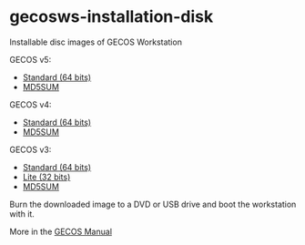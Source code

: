 # gecosws-installation-disk

Installable disc images of GECOS Workstation 

GECOS v5:
* [Standard (64 bits)](http://v5.gecos.guadalinex.org/discs/GECOS-v5.1-64B.iso) 
* [MD5SUM](http://v5.gecos.guadalinex.org/discs/MD5SUM)

GECOS v4:
* [Standard (64 bits)](http://v4.gecos.guadalinex.org/disks/GECOS-v4.0-64B.iso) 
* [MD5SUM](http://v4.gecos.guadalinex.org/disks/MD5SUM)

GECOS v3: 
* [Standard (64 bits)](http://v3.gecos.guadalinex.org/disks/GECOS-v3.1-64B-RC8-20180206.iso) 
* [Lite (32 bits)](http://v3.gecos.guadalinex.org/disks/GECOS-v3.1-64B-RC8-20180206.iso) 
* [MD5SUM](http://v4.gecos.guadalinex.org/disks/MD5SUM)


Burn the downloaded image to a DVD or USB drive and boot the workstation with it. 

More in the [GECOS Manual](https://github.com/gecos-team/gecos-doc/wiki/manualtecnicoGECOSv2)
